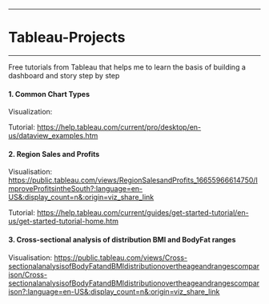 ***
# Tableau-Projects
***

Free tutorials from Tableau that helps me to learn the basis of building a dashboard and story step by step 
#### 1. Common Chart Types
Visualization:</p>
Tutorial: https://help.tableau.com/current/pro/desktop/en-us/dataview_examples.htm

#### 2. Region Sales and Profits
Visualisation:
https://public.tableau.com/views/RegionSalesandProfits_16655966614750/ImproveProfitsintheSouth?:language=en-US&:display_count=n&:origin=viz_share_link </p>
Tutorial: https://help.tableau.com/current/guides/get-started-tutorial/en-us/get-started-tutorial-home.htm

#### 3. Cross-sectional analysis of distribution BMI and BodyFat ranges
Visualisation: https://public.tableau.com/views/Cross-sectionalanalysisofBodyFatandBMIdistributionovertheageandrangescomparison/Cross-sectionalanalysisofBodyFatandBMIdistributionovertheageandrangescomparison?:language=en-US&:display_count=n&:origin=viz_share_link

